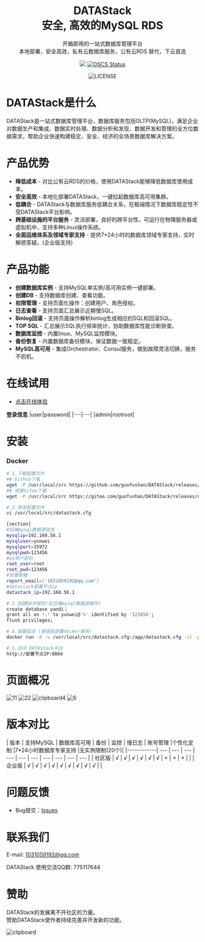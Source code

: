 <div align="center">

<h1 style="border-bottom: none">
    <b>DATAStack</b><br />
        安全, 高效的MySQL RDS
    <br>
</h1>
<p>
开箱即用的一站式数据库管理平台<br />
本地部署，安全高效，私有云数据库服务，公有云RDS 替代，下云首选
</p>
</div>
<div align="center">

![](https://img.shields.io/badge/-x86_x64%20ARM%20Supports%20%E2%86%92-rgb(84,56,255)?style=flat-square&logoColor=white&logo=linux)
[![OSCS Status](https://www.oscs1024.com/platform/badge/cookieY/Yearning.svg?size=small)](https://www.murphysec.com/dr/nDuoncnUbuFMdrZsh7)

![LICENSE](https://img.shields.io/badge/license-AGPL%20-blue.svg)

</div>

# DATAStack是什么
DATAStack是一站式数据库管理平台，数据库服务包括OLTP(MySQL)，满足企业对数据生产和集成、数据实时处理、数据分析和发现、数据开发和管理的全方位数据需求，帮助企业快速构建稳定、安全、经济的全场景数据库解决方案。


# 产品优势
- **降低成本** - 对比公有云RDS的价格，使用DATAStack能够降低数据库使用成本。
- **安全高效** - 本地化部署DATAStack，一键拉起数据库高可用集群。
- **低耦合** - DATAStack与数据库服务低耦合关系，在极端情况下数据库稳定性不受DATAStack平台影响。
- **跨基础设施的平台服务** - 灵活部署，良好的跨平台性，可运行在物理服务器或虚拟机中，支持多种Linux操作系统。
- **全面运维体系及领域专家支持**  - 提供7*24小时的数据库领域专家支持，实时解惑答疑。(企业版支持)


# 产品功能
- **创建数据库实例** - 支持MySQL单实例/高可用实例一键部署。
- **创建DB** - 支持数据库创建、查看功能。
- **权限管理** - 支持页面化操作：创建用户、角色授权。
- **日志查看** - 支持页面汇总展示近期慢SQL。
- **Binlog回滚** - 支持页面操作解析binlog生成相应的SQL和回滚SQL。
- **TOP SQL** - 汇总展示SQL执行频率统计，协助数据库性能诊断排查。
- **数据库监控** - 内置linux、MySQL监控模块。
- **备份恢复** - 内置数据库备份模块，保证数据一致稳定。
- **MySQL高可用** - 集成Orchestrator、Consul服务，做到故障灵活切换，服务不宕机。

# 在线试用
- [点击在线体验](http://59.110.126.94:8004/)

**登录信息**
|user|password|
|---|---|
|admin|rootroot|

# 安装

### Docker

```bash
# 1.下载配置文件
## Github下载
wget -P /usr/local/src https://github.com/guofushan/DATAStack/releases/download/v1.1/datastack.cfg
## 或者Gitee下载
wget -P /usr/local/src https://gitee.com/guofushan/DATAStack/releases/download/v1.1/datastack.cfg

# 2.修改配置文件
vi /usr/local/src/datastack.cfg

[section]
#后端mysql数据源信息
mysqlip=192.168.56.1
mysqluser=yunwei
mysqlport=35972
mysqlpwd=123456
#os用户密码
root_user=root
root_pwd=123456
#告警邮箱
report_email=['1031059192@qq.com']
#datastack部署节点ip
datastack_ip=192.168.56.1

# 3.创建DB并授权(在后端mysql数据源操作)
create database yandi；
grant all on *.* to yunwei@'%' identified by '123456';
flush privileges;

# 4.容器启动 (需提前部署docker服务)
docker run -d -v /usr/local/src/datastack.cfg:/app/datastack.cfg -it -p 8004:8004 -p 5001:5001 -p 9090:9090 -p 9093:9093 -p 3001:3001 guofushan/datastack:latest

# 5.访问 DATAStack平台
http://部署节点IP:8004

```
# 页面概况
![11](https://github.com/guofushan/DATAStack/assets/48540932/1ac2cd3c-f7d6-4cfc-9100-2304ab04766f)
![22](https://github.com/guofushan/DATAStack/assets/48540932/a3bf73e1-b0d0-4e0c-8755-0ebb1622a004)
![clipboard4](https://github.com/guofushan/DATAStack/assets/48540932/0b23513b-9a12-43d8-aaf7-d1381fa7fda6)
![6](https://github.com/guofushan/DATAStack/assets/48540932/a107b858-693b-47ac-a55c-b53cc8917560)

</p>

版本对比
====

| 版本        | 支持MySQL | 数据库高可用 | 备份 | 监控  | 慢日志  | 账号管理 |个性化定制 |7*24小时数据库专家支持  |无实例限制(20个)|
|------------| --- | --- | --- | --- | --- | --- | --- | --- | --- | --- |
| 社区版      | √ | √ | √ | √ | √ | √ | × | × | × |  |
| 企业版      | √ | √ | √ | √ | √ | √ | √ | √ | √ | |

# 问题反馈
- Bug提交：[Issues](https://github.com/guofushan/DATAStack/issues)


# 联系我们

E-mail: 1031059192@qq.com

DATAStack 使用交流QQ群:  775117644 <br />

# 赞助

DATAStack的发展离不开社区的力量。<br />
赞助DATAStack使作者持续完善并开发新的功能。

![clipboard](https://github.com/guofushan/DATAStack/assets/48540932/946734af-9450-42fc-a11a-e822f7feda43)
